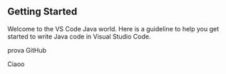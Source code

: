 ## Getting Started

Welcome to the VS Code Java world. Here is a guideline to help you get started to write Java code in Visual Studio Code.

prova GitHub

Ciaoo
